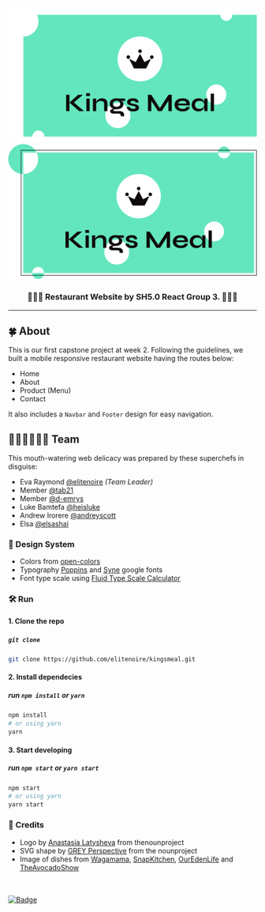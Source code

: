 ![Logo](./src/assets/brand/banner.svg#gh-light-mode-only)
![Logo](./src/assets/brand/bannerAlt.svg#gh-dark-mode-only)

<div align="center">
  <h3>👑💚🥘 Restaurant Website by SH5.0 React Group 3. 🥘💚👑</h3>
</div>

---

## 🍀 About

This is our first capstone project at week 2. Following the guidelines, we built
a mobile responsive restaurant website having the routes below:

-   Home
-   About
-   Product (Menu)
-   Contact

It also includes a `Navbar` and `Footer` design for easy navigation.

## 👩🏽‍🍳👨🏽‍🍳 Team

This mouth-watering web delicacy was prepared by these superchefs in disguise:

-   Eva Raymond [@elitenoire](https://github.com/elitenoire) _(Team Leader)_
-   Member [@tab21](https://github.com/tab21)
-   Member [@d-emrys](https://github.com/d-emrys)
-   Luke Bamtefa [@heisluke](https://github.com/heisluke)
-   Andrew Irorere [@andreyscott](https://github.com/andreyscott)
-   Elsa [@elsashai](https://github.com/elsashai)

### 🎨 Design System

-   Colors from [open-colors](https://yeun.github.io/open-color/)
-   Typography [Poppins](https://fonts.google.com/specimen/Poppins) and
    [Syne](https://fonts.google.com/specimen/Syne) google fonts
-   Font type scale using [Fluid Type Scale Calculator](https://www.fluid-type-scale.com/)

### 🛠 Run

#### 1. Clone the repo

##### `git clone`

```sh
git clone https://github.com/elitenoire/kingsmeal.git
```

#### 2. Install dependecies

##### run `npm install` or `yarn`

```sh
npm install
# or using yarn
yarn
```

#### 3. Start developing

##### run `npm start` or `yarn start`

```sh
npm start
# or using yarn
yarn start
```

### 👏 Credits

-   Logo by [Anastasia
    Latysheva](https://thenounproject.com/icon/crown-1077491/) from
    thenounproject
-   SVG shape by [GREY Perspective](https://thenounproject.com/icon/flower-logo-1377478/) from the nounproject
-   Image of dishes from [Wagamama][wagamama], [SnapKitchen][snapkitchen],
    [OurEdenLife][edenlife] and [TheAvocadoShow][avocado]

\
\
[![Badge][reactbadge]](https://reactjs.org/)

[wagamama]: https://www.wagamama.com/
[snapkitchen]: https://www.snapkitchen.com/
[edenlife]: https://ouredenlife.com/food
[avocado]: https://www.theavocadoshow.com/
[reactbadge]: https://img.shields.io/badge/-POWERED_BY_REACT-20232A?style=for-the-badge&logo=React
